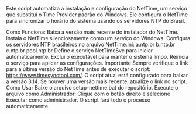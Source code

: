 
Este script automatiza a instalação e configuração do NetTime, um serviço que substitui o Time Provider padrão do Windows. Ele configura o NetTime para sincronizar o horário do sistema usando os servidores NTP do Brasil.

Como Funciona:
Baixa a versão mais recente do instalador do NetTime.
Instala o NetTime silenciosamente como um serviço do Windows.
Configura os servidores NTP brasileiros no arquivo NetTime.ini:
a.ntp.br
b.ntp.br
c.ntp.br
pool.ntp.br
Define o serviço NetTimeSvc para iniciar automaticamente.
Exclui o executável para manter o sistema limpo.
Reinicia o serviço para aplicar as configurações.
Importante
Sempre verifique o link para a última versão do NetTime antes de executar o script: https://www.timesynctool.com/.
O script atual está configurado para baixar a versão 3.14. Se houver uma versão mais recente, atualize o link no script.
Como Usar
Baixe o arquivo setup-nettime.bat do repositório.
Execute o arquivo como Administrador:
Clique com o botão direito e selecione Executar como administrador.
O script fará todo o processo automaticamente.
